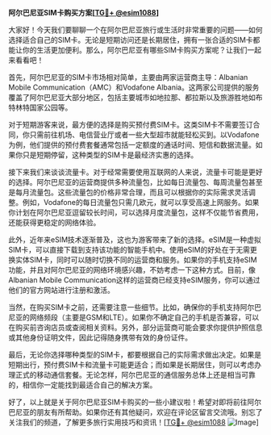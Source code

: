 **阿尔巴尼亚SIM卡购买方案[[TG💪+ @esim1088](https://t.me/s/esim1088)]**

大家好！今天我们要聊聊一个在阿尔巴尼亚旅行或生活时非常重要的问题——如何选择适合自己的SIM卡。无论是短期访问还是长期居住，拥有一张合适的SIM卡都能让你的生活更加便利。那么，阿尔巴尼亚有哪些SIM卡购买方案呢？让我们一起来看看吧！

首先，阿尔巴尼亚的SIM卡市场相对简单，主要由两家运营商主导：Albanian Mobile Communication（AMC）和Vodafone Albania。这两家公司提供的服务覆盖了阿尔巴尼亚大部分地区，包括主要城市如地拉那、都拉斯以及旅游胜地如布特林特国家公园等。

对于短期游客来说，最方便的选择是购买预付费SIM卡。这类SIM卡不需要签订合同，你只需前往机场、电信营业厅或者一些大型超市就能轻松买到。以Vodafone为例，他们提供的预付费套餐通常包括一定额度的通话时间、短信和数据流量。如果你只是短期停留，这种类型的SIM卡是最经济实惠的选择。

接下来我们来谈谈流量卡。对于经常需要使用互联网的人来说，流量卡可能是更好的选择。阿尔巴尼亚的运营商提供多种流量包，比如每日流量包、每周流量包甚至是每月流量包。这些流量包的价格非常合理，而且可以根据你的实际需求灵活调整。例如，Vodafone的每日流量包只需几欧元，就可以享受高速上网服务。如果你计划在阿尔巴尼亚逗留较长时间，可以选择月度流量包，这样不仅能节省费用，还能获得更稳定的网络体验。

此外，近年来eSIM技术逐渐普及，这也为游客带来了新的选择。eSIM是一种虚拟SIM卡，可以直接下载到支持该功能的智能手机中。使用eSIM的好处在于无需更换实体SIM卡，同时可以随时切换不同的运营商和服务。如果你的手机支持eSIM功能，并且对阿尔巴尼亚的网络环境感兴趣，不妨考虑一下这种方式。目前，像Albanian Mobile Communication这样的运营商已经支持eSIM服务，你可以通过他们的官方网站进行注册和激活。

当然，在购买SIM卡之前，还需要注意一些细节。比如，确保你的手机支持阿尔巴尼亚的网络频段（主要是GSM和LTE）。如果你不确定自己的手机是否兼容，可以在购买前咨询店员或查阅相关资料。另外，部分运营商可能会要求你提供护照信息或其他身份证明文件，因此记得随身携带有效的身份证件。

最后，无论你选择哪种类型的SIM卡，都要根据自己的实际需求做出决定。如果是短期出行，预付费SIM卡和流量卡可能更适合；而如果是长期居住，则可以考虑办理正式的移动通信套餐。无论怎样，阿尔巴尼亚的通信服务总体上还是相当可靠的，相信你一定能找到最适合自己的解决方案。

好了，以上就是关于阿尔巴尼亚SIM卡购买的一些小建议啦！希望对即将前往阿尔巴尼亚的朋友有所帮助。如果你还有其他疑问，欢迎在评论区留言交流哦。别忘了关注我们的频道，了解更多旅行实用技巧和资讯！[[TG💪+ @esim1088](https://t.me/s/esim1088) ![Image](https://i.postimg.cc/4NQfJmqS/Snipaste-2025-05-13-00-14-12.png)]